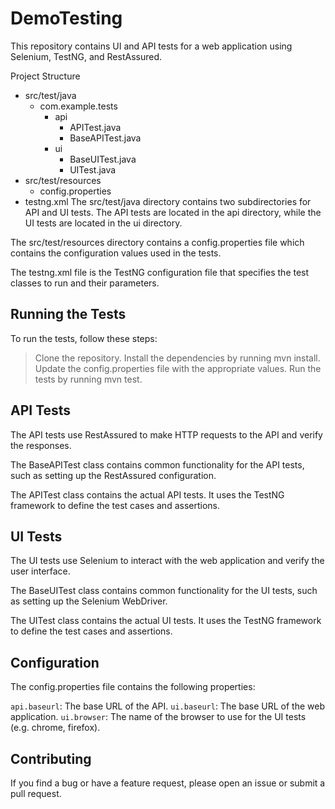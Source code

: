 # DemoTesting

This repository contains UI and API tests for a web application using Selenium, TestNG, and RestAssured.

Project Structure

- src/test/java
  - com.example.tests
    - api
      - APITest.java
      - BaseAPITest.java
    - ui
      - BaseUITest.java
      - UITest.java
- src/test/resources
  - config.properties
- testng.xml
The src/test/java directory contains two subdirectories for API and UI tests. The API tests are located in the api directory, while the UI tests are located in the ui directory.

The src/test/resources directory contains a config.properties file which contains the configuration values used in the tests.

The testng.xml file is the TestNG configuration file that specifies the test classes to run and their parameters.

## Running the Tests

To run the tests, follow these steps:

> Clone the repository.
> Install the dependencies by running mvn install.
> Update the config.properties file with the appropriate values.
> Run the tests by running mvn test.

## API Tests

The API tests use RestAssured to make HTTP requests to the API and verify the responses.

The BaseAPITest class contains common functionality for the API tests, such as setting up the RestAssured configuration.

The APITest class contains the actual API tests. It uses the TestNG framework to define the test cases and assertions.

## UI Tests

The UI tests use Selenium to interact with the web application and verify the user interface.

The BaseUITest class contains common functionality for the UI tests, such as setting up the Selenium WebDriver.

The UITest class contains the actual UI tests. It uses the TestNG framework to define the test cases and assertions.

## Configuration

The config.properties file contains the following properties:

`api.baseurl`: The base URL of the API.
`ui.baseurl`: The base URL of the web application.
`ui.browser`: The name of the browser to use for the UI tests (e.g. chrome, firefox).

## Contributing

If you find a bug or have a feature request, please open an issue or submit a pull request.
